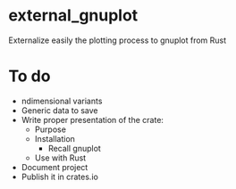 # external_gnuplot
Externalize easily the plotting process to gnuplot from Rust

# To do

- ndimensional variants
- Generic data to save
- Write proper presentation of the crate:
  - Purpose
  - Installation
    - Recall gnuplot
  - Use with Rust
- Document project
- Publish it in crates.io
